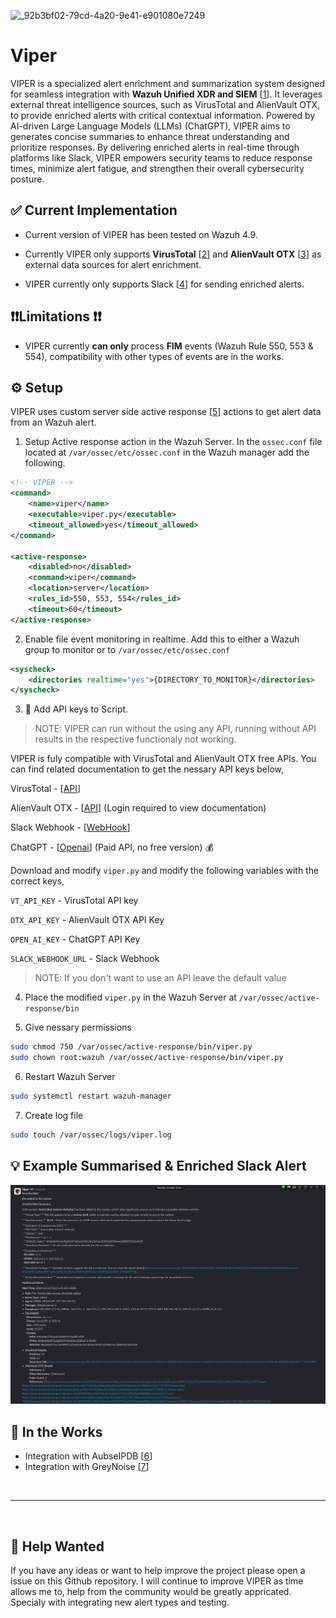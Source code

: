 ![_92b3bf02-79cd-4a20-9e41-e901080e7249](https://github.com/rajin4463/Viper/assets/73782473/9992c94c-ea9b-443f-8440-9b33e99f3f70)

# Viper
VIPER is a specialized alert enrichment and summarization system designed for seamless integration with **Wazuh Unified XDR and SIEM** [[1](https://wazuh.com/)]. It leverages external threat intelligence sources, such as VirusTotal and AlienVault OTX, to provide enriched alerts with critical contextual information. Powered by AI-driven Large Language Models (LLMs) (ChatGPT), VIPER aims to generates concise summaries to enhance threat understanding and prioritize responses. By delivering enriched alerts in real-time through platforms like Slack, VIPER empowers security teams to reduce response times, minimize alert fatigue, and strengthen their overall cybersecurity posture.


## ✅ Current Implementation 
- Current version of VIPER has been tested on Wazuh 4.9. 

- Currently VIPER only supports **VirusTotal** [[2](https://www.virustotal.com)] and **AlienVault OTX** [[3](https://otx.alienvault.com/)] as external data sources for alert enrichment.

- VIPER currently only supports Slack [[4](https://slack.com)] for sending enriched alerts.

## ❗❗Limitations ❗❗
- VIPER currently **can only** process **FIM** events (Wazuh Rule 550, 553 & 554), compatibility with other types of events are in the works.


## ⚙️ Setup 
VIPER uses custom server side active response [[5](https://documentation.wazuh.com/current/user-manual/reference/ossec-conf/active-response.html)] actions to get alert data from an Wazuh alert.

1. Setup Active response action in the Wazuh Server. In the `ossec.conf` file located at `/var/ossec/etc/ossec.conf` in the Wazuh manager add the following.
```xml
<!-- VIPER -->
<command>
    <name>viper</name>
    <executable>viper.py</executable>
    <timeout_allowed>yes</timeout_allowed>
</command>

<active-response>
    <disabled>no</disabled>
    <command>viper</command>
    <location>server</location>
    <rules_id>550, 553, 554</rules_id>
    <timeout>60</timeout>
</active-response>
```

2. Enable file event monitoring in realtime. Add this to either a Wazuh group to monitor or to `/var/ossec/etc/ossec.conf` 
```xml
<syscheck>
    <directories realtime="yes">{DIRECTORY_TO_MONITOR}</directories> 
</syscheck>
```

3. 🔐 Add API keys to Script. 
> NOTE: VIPER can run without the using any API, running without API results in the respective functionaly not working.

VIPER is fuly compatible with VirusTotal and AlienVault OTX free APIs.
You can find related documentation to get the nessary API keys below,

VirusTotal - [[API](https://docs.virustotal.com/docs/please-give-me-an-api-key)]

AlienVault OTX - [[API](https://otx.alienvault.com/api)] (Login required to view documentation)

Slack Webhook - [[WebHook](https://api.slack.com/messaging/webhooks)]

ChatGPT - [[Openai](https://help.openai.com/en/articles/4936850-where-do-i-find-my-openai-api-key)] (Paid API, no free version) 💰

Download and modify `viper.py` and modify the following variables with the correct keys,

`VT_API_KEY` - VirusTotal API key

`OTX_API_KEY` - AlienVault OTX API Key

`OPEN_AI_KEY` - ChatGPT API Key

`SLACK_WEBHOOK_URL` - Slack Webhook

>NOTE: If you don't want to use an API leave the default value

4. Place the modified `viper.py` in the Wazuh Server at `/var/ossec/active-response/bin` 

5. Give nessary permissions
```sh
sudo chmod 750 /var/ossec/active-response/bin/viper.py
sudo chown root:wazuh /var/ossec/active-response/bin/viper.py
```

6. Restart Wazuh Server
```sh
sudo systemctl restart wazuh-manager
```

7. Create log file
```sh
sudo touch /var/ossec/logs/viper.log
```

## 💡 Example Summarised & Enriched Slack Alert 
![alt text](README_Data/image.png)

## 📝 In the Works
- Integration with AubseIPDB [[6](https://www.abuseipdb.com/)]
- Integration with GreyNoise [[7](https://www.greynoise.io/)]


<br>

---

<br>


## 🤝 Help Wanted
If you have any ideas or want to help improve the project please open a issue on this Github repository.
I will continue to improve VIPER as time allows me to, help from the community would be greatly appricated. Specialy with integrating new alert types and testing.